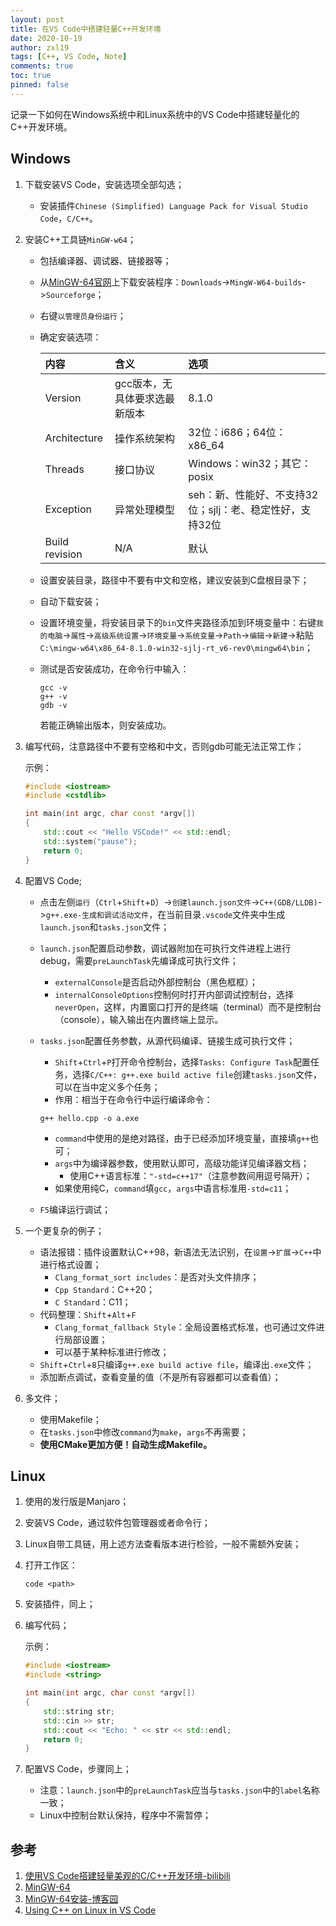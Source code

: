 ```yaml
---
layout: post
title: 在VS Code中搭建轻量C++开发环境
date: 2020-10-19
author: zxl19
tags: [C++, VS Code, Note]
comments: true
toc: true
pinned: false
---
```


记录一下如何在Windows系统中和Linux系统中的VS Code中搭建轻量化的C++开发环境。

<!-- more -->

## Windows

1. 下载安装VS Code，安装选项全部勾选；

    - 安装插件`Chinese (Simplified) Language Pack for Visual Studio Code`，`C/C++`。

2. 安装C++工具链`MinGW-w64`；

    - 包括编译器、调试器、链接器等；
    - 从[MinGW-64官网](http://mingw-w64.org/doku.php)上下载安装程序：`Downloads`->`MingW-W64-builds`->`Sourceforge`；
    - 右键`以管理员身份运行`；
    - 确定安装选项：

        | 内容 | 含义 | 选项 |
        | :------ | :------ | :------ |
        | Version | gcc版本，无具体要求选最新版本 | 8.1.0 |
        | Architecture | 操作系统架构 | 32位：i686；64位：x86_64 |
        | Threads | 接口协议 | Windows：win32；其它：posix |
        | Exception | 异常处理模型 | seh：新、性能好、不支持32位；sjlj：老、稳定性好，支持32位 |
        | Build revision | N/A | 默认 |

    - 设置安装目录，路径中不要有中文和空格，建议安装到C盘根目录下；
    - 自动下载安装；
    - 设置环境变量，将安装目录下的`bin`文件夹路径添加到环境变量中：右键`我的电脑`->`属性`->`高级系统设置`->`环境变量`->`系统变量`->`Path`->`编辑`->`新建`->粘贴`C:\mingw-w64\x86_64-8.1.0-win32-sjlj-rt_v6-rev0\mingw64\bin`；
    - 测试是否安装成功，在命令行中输入：

        ```shell
        gcc -v
        g++ -v
        gdb -v
        ```

        若能正确输出版本，则安装成功。

3. 编写代码，注意路径中不要有空格和中文，否则gdb可能无法正常工作；

    示例：

    ```cpp
    #include <iostream>
    #include <cstdlib>

    int main(int argc, char const *argv[])
    {
        std::cout << "Hello VSCode!" << std::endl;
        std::system("pause");
        return 0;
    }
    ```

4. 配置VS Code;

    - 点击左侧`运行`（`Ctrl`+`Shift`+`D`）->`创建launch.json文件`->`C++(GDB/LLDB)`->`g++.exe-生成和调试活动文件`，在当前目录`.vscode`文件夹中生成`launch.json`和`tasks.json`文件；
    - `launch.json`配置启动参数，调试器附加在可执行文件进程上进行debug，需要`preLaunchTask`先编译成可执行文件；
        - `externalConsole`是否启动外部控制台（黑色框框）；
        - `internalConsoleOptions`控制何时打开内部调试控制台，选择`neverOpen`，这样，内置窗口打开的是终端（terminal）而不是控制台（console），输入输出在内置终端上显示。
    - `tasks.json`配置任务参数，从源代码编译、链接生成可执行文件；
        - `Shift`+`Ctrl`+`P`打开命令控制台，选择`Tasks: Configure Task`配置任务，选择`C/C++: g++.exe build active file`创建`tasks.json`文件，可以在当中定义多个任务；
        - 作用：相当于在命令行中运行编译命令：

        ```shell
        g++ hello.cpp -o a.exe
        ```

        - `command`中使用的是绝对路径，由于已经添加环境变量，直接填`g++`也可；
        - `args`中为编译器参数，使用默认即可，高级功能详见编译器文档；
            - 使用C++语言标准：`"-std=c++17"`（注意参数间用逗号隔开）；
        - 如果使用纯C，`command`填`gcc`，`args`中语言标准用`-std=c11`；
    - `F5`编译运行调试；

5. 一个更复杂的例子；

    - 语法报错：插件设置默认C++98，新语法无法识别，在`设置`->`扩展`->`C++`中进行格式设置；
        - `Clang_format_sort includes`：是否对头文件排序；
        - `Cpp Standard`：C++20；
        - `C Standard`：C11；
    - 代码整理：`Shift`+`Alt`+`F`
        - `Clang_format_fallback Style`：全局设置格式标准，也可通过文件进行局部设置；
        - 可以基于某种标准进行修改；
    - `Shift`+`Ctrl`+`B`只编译`g++.exe build active file`，编译出`.exe`文件；
    - 添加断点调试，查看变量的值（不是所有容器都可以查看值）；

6. 多文件；

    - 使用Makefile；
    - 在`tasks.json`中修改`command`为`make`，`args`不再需要；
    - **使用CMake更加方便！自动生成Makefile。**

## Linux

1. 使用的发行版是Manjaro；
2. 安装VS Code，通过软件包管理器或者命令行；
3. Linux自带工具链，用上述方法查看版本进行检验，一般不需额外安装；
4. 打开工作区：

    ```shell
    code <path>
    ```

5. 安装插件，同上；
6. 编写代码；

    示例：

    ```cpp
    #include <iostream>
    #include <string>

    int main(int argc, char const *argv[])
    {
        std::string str;
        std::cin >> str;
        std::cout << "Echo: " << str << std::endl;
        return 0;
    }
    ```

7. 配置VS Code，步骤同上；

    - 注意：`launch.json`中的`preLaunchTask`应当与`tasks.json`中的`label`名称一致；
    - Linux中控制台默认保持，程序中不需暂停；

## 参考

1. [使用VS Code搭建轻量美观的C/C++开发环境-bilibili](https://www.bilibili.com/video/BV1sW411v7VZ)
2. [MinGW-64](http://mingw-w64.org/doku.php)
3. [MinGW-64安装-博客园](https://www.cnblogs.com/ggg-327931457/p/9694516.html)
4. [Using C++ on Linux in VS Code](https://code.visualstudio.com/docs/cpp/config-linux)
